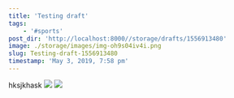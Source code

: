 ```yaml
---
title: 'Testing draft'
tags:
    - '#sports'
post_dir: 'http://localhost:8000//storage/drafts/1556913480'
image: ./storage/images/img-oh9s04iv4i.png
slug: Testing-draft-1556913480
timestamp: 'May 3, 2019, 7:58 pm'
---
```

hksjkhask&#10;&#10;![](/storage/images/img-i22yxtmsm9.jpeg)&#10;&#10;![](/storage/images/img-oh9s04iv4i.png)